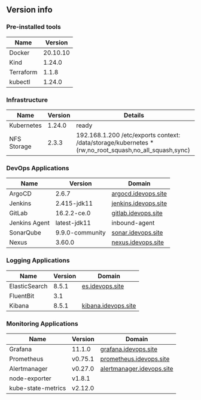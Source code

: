 
## Version info 

### Pre-installed tools
| Name      | Version  | 
|-----------|-----|
| Docker  | 20.10.10  |
| Kind | 1.24.0   | 
| Terraform | 1.1.8 |
| kubectl | 1.24.0 |


### Infrastructure

| Name      | Version  | Details   |
|-----------|-----|---------------|
| Kubernetes  | 1.24.0  | ready  |
| NFS Storage | 2.3.3   | 192.168.1.200 /etc/exports context: /data/storage/kubernetes *(rw,no_root_squash,no_all_squash,sync)  |

### DevOps Applications

| Name      | Version  | Domain   |
|-----------|-----|---------------|
| ArgoCD  | 2.6.7  | [argocd.idevops.site](http://argocd.idevops.site)  |
| Jenkins | 2.415-jdk11 | [jenkins.idevops.site](http://jenkins.idevops.site)  |
| GitLab  | 16.2.2-ce.0  | [gitlab.idevops.site](http://gitlab.idevops.site)  |
| Jenkins Agent | latest-jdk11 | inbound-agent |
| SonarQube | 9.9.0-community | [sonar.idevops.site](http://sonar.idevops.site) |
| Nexus | 3.60.0 | [nexus.idevops.site](http://nexus.idevops.site) |

### Logging Applications


| Name      | Version  | Domain   |
|-----------|-----|---------------|
| ElasticSearch  | 8.5.1  | [es.idevops.site](http://es.idevops.site)  |
| FluentBit | 3.1 |   |
| Kibana  | 8.5.1 | [kibana.idevops.site](http://kibana.idevops.site) |


### Monitoring Applications
| Name      | Version  | Domain   |
|-----------|-----|---------------|
| Grafana  | 11.1.0 | [grafana.idevops.site](http://grafana.idevops.site)  |
| Prometheus | v0.75.1 | [prometheus.idevops.site](http://prometheus.idevops.site)|
| Alertmanager  | v0.27.0  | [alertmanager.idevops.site](http://alertmanage.idevops.site)  |
| node-exporter  | v1.8.1  |  |
| kube-state-metrics  | v2.12.0  |  |

